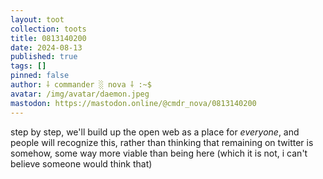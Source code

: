 ```yaml
---
layout: toot
collection: toots
title: 0813140200
date: 2024-08-13
published: true
tags: []
pinned: false
author: ⸸ commander ░ nova ⸸ :~$
avatar: /img/avatar/daemon.jpeg
mastodon: https://mastodon.online/@cmdr_nova/0813140200
---
```


step by step, we'll build up the open web as a place for _everyone_, and people will recognize this, rather than thinking that remaining on twitter is somehow, some way more viable than being here (which it is not, i can't believe someone would think that)
